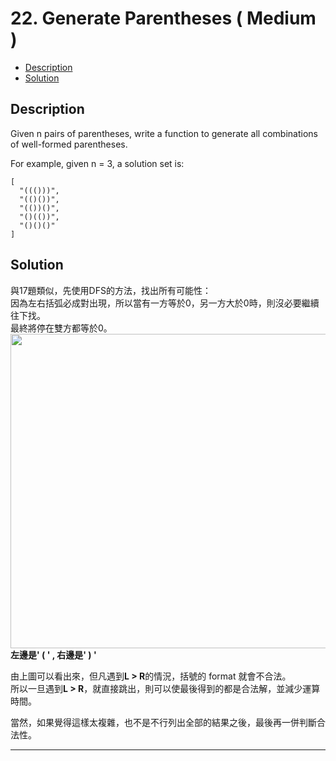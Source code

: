 # 22. Generate Parentheses ( Medium )

+ [Description](#Description)  
+ [Solution](#Solution)  

## Description
Given n pairs of parentheses, write a function to generate all combinations of well-formed parentheses.  

For example, given n = 3, a solution set is:  
```
[
  "((()))",
  "(()())",
  "(())()",
  "()(())",
  "()()()"
] 
```

## Solution
與17題類似，先使用DFS的方法，找出所有可能性：  
因為左右括弧必成對出現，所以當有一方等於0，另一方大於0時，則沒必要繼續往下找。  
最終將停在雙方都等於0。  
<img width="1368" height="503" src="https://i.ibb.co/qpdf58S/DFS2.png">      
**左邊是' ( '  ,  右邊是' ) '**  

由上圖可以看出來，但凡遇到**L > R**的情況，括號的 format 就會不合法。  
所以一旦遇到**L > R**，就直接跳出，則可以使最後得到的都是合法解，並減少運算時間。  

當然，如果覺得這樣太複雜，也不是不行列出全部的結果之後，最後再一併判斷合法性。  
 

---

